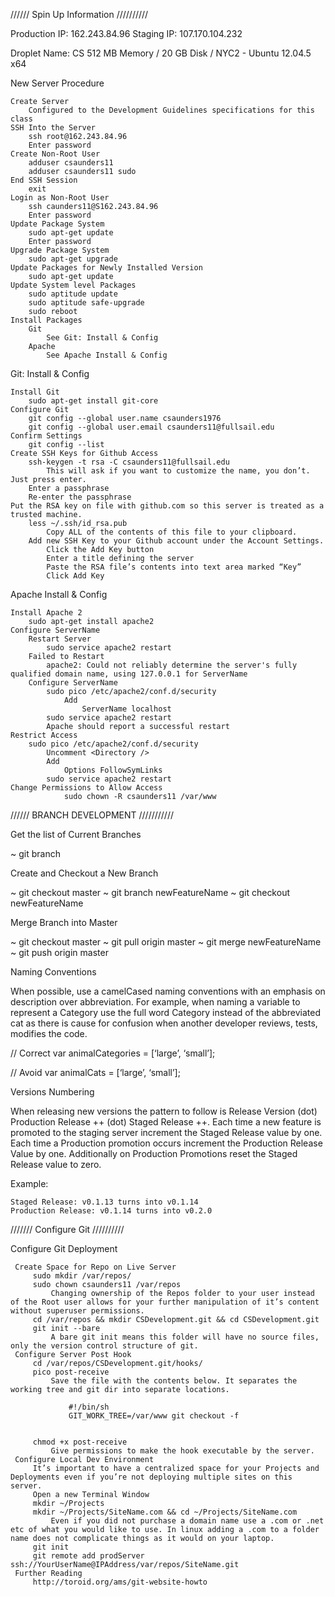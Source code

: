 
////// Spin Up Information //////////

Production IP: 162.243.84.96
Staging IP: 107.170.104.232

Droplet Name: CS
512 MB Memory / 20 GB Disk / NYC2 - Ubuntu 12.04.5 x64

New Server Procedure

    Create Server
        Configured to the Development Guidelines specifications for this class
    SSH Into the Server
        ssh root@162.243.84.96
        Enter password
    Create Non-Root User
        adduser csaunders11
        adduser csaunders11 sudo
    End SSH Session
        exit
    Login as Non-Root User
        ssh caunders11@S162.243.84.96
        Enter password
    Update Package System
        sudo apt-get update
        Enter password
    Upgrade Package System
        sudo apt-get upgrade
    Update Packages for Newly Installed Version
        sudo apt-get update
    Update System level Packages
        sudo aptitude update
        sudo aptitude safe-upgrade
        sudo reboot
    Install Packages
        Git
            See Git: Install & Config
        Apache
            See Apache Install & Config

Git: Install & Config

    Install Git
        sudo apt-get install git-core
    Configure Git
        git config --global user.name csaunders1976
        git config --global user.email csaunders11@fullsail.edu
    Confirm Settings
        git config --list
    Create SSH Keys for Github Access
        ssh-keygen -t rsa -C csaunders11@fullsail.edu
            This will ask if you want to customize the name, you don’t. Just press enter.
        Enter a passphrase
        Re-enter the passphrase
    Put the RSA key on file with github.com so this server is treated as a trusted machine.
        less ~/.ssh/id_rsa.pub
            Copy ALL of the contents of this file to your clipboard.
        Add new SSH Key to your Github account under the Account Settings.
            Click the Add Key button
            Enter a title defining the server
            Paste the RSA file’s contents into text area marked “Key”
            Click Add Key


Apache Install & Config

    Install Apache 2
        sudo apt-get install apache2
    Configure ServerName
        Restart Server
            sudo service apache2 restart
        Failed to Restart
            apache2: Could not reliably determine the server's fully qualified domain name, using 127.0.0.1 for ServerName
        Configure ServerName
            sudo pico /etc/apache2/conf.d/security
                Add
                    ServerName localhost
            sudo service apache2 restart
            Apache should report a successful restart
    Restrict Access
        sudo pico /etc/apache2/conf.d/security
            Uncomment <Directory />
            Add
                Options FollowSymLinks
            sudo service apache2 restart
    Change Permissions to Allow Access
                sudo chown -R csaunders11 /var/www




 ////// BRANCH DEVELOPMENT ///////////

 Get the list of Current Branches

~ git branch

Create and Checkout a New Branch

~ git checkout master
~ git branch newFeatureName
~ git checkout newFeatureName

Merge Branch into Master

~ git checkout master
~ git pull origin master
~ git merge newFeatureName
~ git push origin master


Naming Conventions

When possible, use a camelCased naming conventions with an emphasis on description over abbreviation. For example, when naming a variable to represent a Category use the full word Category instead of the abbreviated cat as there is cause for confusion when another developer reviews, tests, modifies the code.

// Correct
var animalCategories = [‘large’, ‘small’];

// Avoid
var animalCats = [‘large’, ‘small’];


Versions Numbering

When releasing new versions the pattern to follow is Release Version (dot) Production Release ++ (dot) Staged Release ++. Each time a new feature is promoted to the staging server increment the Staged Release value by one. Each time a Production promotion occurs increment the Production Release Value by one. Additionally on Production Promotions reset the Staged Release value to zero.

Example:

    Staged Release: v0.1.13 turns into v0.1.14
    Production Release: v0.1.14 turns into v0.2.0

 /////// Configure Git //////////

 Configure Git Deployment

     Create Space for Repo on Live Server
         sudo mkdir /var/repos/
         sudo chown csaunders11 /var/repos
             Changing ownership of the Repos folder to your user instead of the Root user allows for your further manipulation of it’s content without superuser permissions.
         cd /var/repos && mkdir CSDevelopment.git && cd CSDevelopment.git
         git init --bare
             A bare git init means this folder will have no source files, only the version control structure of git.
     Configure Server Post Hook
         cd /var/repos/CSDevelopment.git/hooks/
         pico post-receive
             Save the file with the contents below. It separates the working tree and git dir into separate locations.

                 #!/bin/sh
                 GIT_WORK_TREE=/var/www git checkout -f


         chmod +x post-receive
             Give permissions to make the hook executable by the server.
     Configure Local Dev Environment
         It’s important to have a centralized space for your Projects and Deployments even if you’re not deploying multiple sites on this server.
         Open a new Terminal Window
         mkdir ~/Projects
         mkdir ~/Projects/SiteName.com && cd ~/Projects/SiteName.com
             Even if you did not purchase a domain name use a .com or .net etc of what you would like to use. In linux adding a .com to a folder name does not complicate things as it would on your laptop.
         git init
         git remote add prodServer ssh://YourUserName@IPAddress/var/repos/SiteName.git
     Further Reading
         http://toroid.org/ams/git-website-howto


